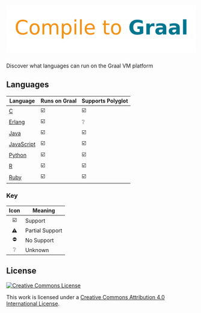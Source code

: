# ![Compile to Graal](compile-to-graal.svg.png)

Discover what languages can run on the Graal VM platform

## Languages

| Language       | Runs on Graal           | Supports Polyglot       |
| -------------- | ----------------------- | ----------------------- |
| [C][]          | :ballot_box_with_check: | :ballot_box_with_check: |
| [Erlang][]     | :ballot_box_with_check: | :grey_question:         |
| [Java][]       | :ballot_box_with_check: | :ballot_box_with_check: |
| [JavaScript][] | :ballot_box_with_check: | :ballot_box_with_check: |
| [Python][]     | :ballot_box_with_check: | :ballot_box_with_check: |
| [R][]          | :ballot_box_with_check: | :ballot_box_with_check: |
| [Ruby][]       | :ballot_box_with_check: | :ballot_box_with_check: |

### Key

|          Icon           | Meaning         |
| :---------------------: | --------------- |
| :ballot_box_with_check: | Support         |
|        :warning:        | Partial Support |
|       :no_entry:        | No Support      |
|     :grey_question:     | Unknown         |

## License

[![Creative Commons License](https://mirrors.creativecommons.org/presskit/buttons/88x31/svg/by.svg)](http://creativecommons.org/licenses/by/4.0)

This work is licensed under a [Creative Commons Attribution 4.0 International License](http://creativecommons.org/licenses/by/4.0).

[c]: languages/C.md
[erlang]: languages/Erlang.md
[java]: languages/Java.md
[javascript]: languages/JavaScript.md
[python]: languages/Python.md
[r]: languages/R.md
[ruby]: languages/Ruby.md
